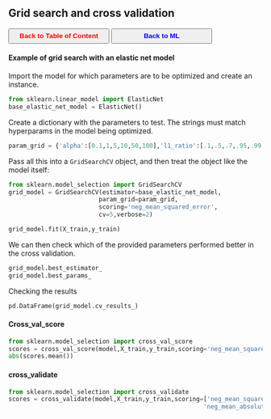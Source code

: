 ## Grid search and cross validation

<a><button name="button" style = "color:red;width:200px;height:30px;cursor:pointer" onclick="window.location.href='https://reynier0611.github.io';">**Back to Table of Content**</button></a> <a><button name="button" style = "color:blue;width:200px;height:30px;cursor:pointer" onclick="window.location.href='https://reynier0611.github.io/ml/ml.html';">**Back to ML**</button></a>

#### Example of grid search with an elastic net model

Import the model for which parameters are to be optimized and create an instance.

```python
from sklearn.linear_model import ElasticNet
base_elastic_net_model = ElasticNet()
```

Create a dictionary with the parameters to test. The strings must match hyperparams in the model being optimized.

```python
param_grid = {'alpha':[0.1,1,5,10,50,100],'l1_ratio':[.1,.5,.7,.95,.99,1]}
```

Pass all this into a ```GridSearchCV``` object, and then treat the object like the model itself:

```python
from sklearn.model_selection import GridSearchCV
grid_model = GridSearchCV(estimator=base_elastic_net_model,
                         param_grid=param_grid,
                         scoring='neg_mean_squared_error',
                         cv=5,verbose=2)

grid_model.fit(X_train,y_train)
```

We can then check which of the provided parameters performed better in the cross validation.

```python
grid_model.best_estimator_
grid_model.best_params_
```

Checking the results

```python
pd.DataFrame(grid_model.cv_results_)
```

#### Cross_val_score

```python
from sklearn.model_selection import cross_val_score
scores = cross_val_score(model,X_train,y_train,scoring='neg_mean_squared_error',cv=5)
abs(scores.mean())
```

#### cross_validate

```python
from sklearn.model_selection import cross_validate
scores = cross_validate(model,X_train,y_train,scoring=['neg_mean_squared_error',
                                                      'neg_mean_absolute_error'],cv=10)
```

